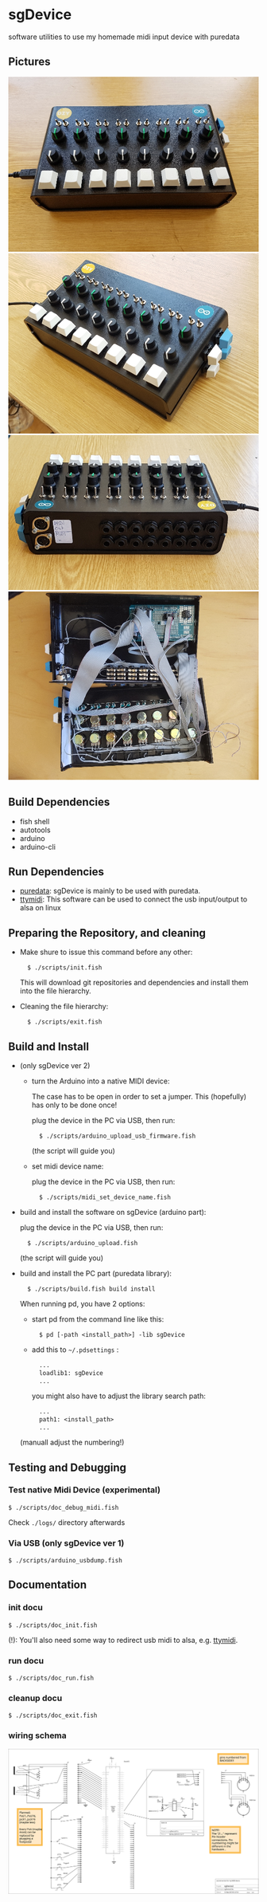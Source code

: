 # sgDevice

software utilities to use my homemade midi input device with puredata

## Pictures

![sgDevice ver 2](img/small/20190827_135715.jpg)
![sgDevice ver 2](img/small/20190827_140000.jpg)
![sgDevice ver 2, backside](img/small/20190827_140756.jpg)
![sgDevice ver 2, interior](img/small/20190822_131132.jpg)


## Build Dependencies

- fish shell
- autotools
- arduino
- arduino-cli

## Run Dependencies

- [puredata](https://puredata.info/): sgDevice is mainly to be used with puredata.
- [ttymidi](https://github.com/cjbarnes18/ttymidi): This software can be used to connect the usb input/output to alsa on linux

## Preparing the Repository, and cleaning

- Make shure to issue this command before any other:

		$ ./scripts/init.fish
	
	This will download git repositories and dependencies and install them into the file hierarchy.

- Cleaning the file hierarchy:

		$ ./scripts/exit.fish

## Build and Install

- (only sgDevice ver 2)

	- turn the Arduino into a native MIDI device:

		The case has to be open in order to set a jumper.
		This (hopefully) has only to be done once!

		plug the device in the PC via USB, then run:

			$ ./scripts/arduino_upload_usb_firmware.fish

		(the script will guide you)

	- set midi device name:

		plug the device in the PC via USB, then run:

			$ ./scripts/midi_set_device_name.fish

- build and install the software on sgDevice (arduino part):

	plug the device in the PC via USB, then run:

		$ ./scripts/arduino_upload.fish

	(the script will guide you)

- build and install the PC part (puredata library):

		$ ./scripts/build.fish build install
	
	When running pd, you have 2 options:

	- start pd from the command line like this:

			$ pd [-path <install_path>] -lib sgDevice

	- add this to `~/.pdsettings` :

			...
			loadlib1: sgDevice
			...

		you might also have to adjust the library search path:

			...
			path1: <install_path>
			...

	(manuall adjust the numbering!)

## Testing and Debugging

### Test native Midi Device (experimental)

	$ ./scripts/doc_debug_midi.fish

Check `./logs/` directory afterwards

### Via USB (only sgDevice ver 1)

	$ ./scripts/arduino_usbdump.fish

## Documentation

### init docu

	$ ./scripts/doc_init.fish

(!): You'll also need some way to redirect usb midi to alsa, e.g. [ttymidi](https://github.com/cjbarnes18/ttymidi).

### run docu

	$ ./scripts/doc_run.fish

### cleanup docu

	$ ./scripts/doc_exit.fish

### wiring schema

![sgDevice 2 wiring schema](img/sgDevice2_wiring.svg)
